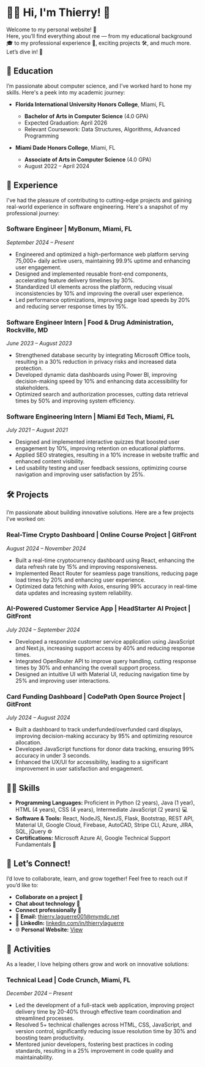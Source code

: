 # 🙋‍♂️ **Hi, I'm Thierry!** 👋

Welcome to my personal website! 🎉  
Here, you’ll find everything about me — from my educational background 🎓 to my professional experience 💼, exciting projects 🛠️, and much more. Let’s dive in! 🌟

## 🏫 **Education**  
I’m passionate about computer science, and I’ve worked hard to hone my skills. Here's a peek into my academic journey:

- **Florida International University Honors College**, Miami, FL  
  - **Bachelor of Arts in Computer Science** (4.0 GPA)  
  - Expected Graduation: April 2026  
  - Relevant Coursework: Data Structures, Algorithms, Advanced Programming

- **Miami Dade Honors College**, Miami, FL  
  - **Associate of Arts in Computer Science** (4.0 GPA)  
  - August 2022 – April 2024  

## 💼 **Experience**  
I've had the pleasure of contributing to cutting-edge projects and gaining real-world experience in software engineering. Here's a snapshot of my professional journey:

### **Software Engineer | MyBonum**, Miami, FL  
*September 2024 – Present*  
- Engineered and optimized a high-performance web platform serving 75,000+ daily active users, maintaining 99.9% uptime and enhancing user engagement.
- Designed and implemented reusable front-end components, accelerating feature delivery timelines by 30%.
- Standardized UI elements across the platform, reducing visual inconsistencies by 10% and improving the overall user experience.
- Led performance optimizations, improving page load speeds by 20% and reducing server response times by 15%.

### **Software Engineer Intern | Food & Drug Administration**, Rockville, MD  
*June 2023 – August 2023*  
- Strengthened database security by integrating Microsoft Office tools, resulting in a 30% reduction in privacy risks and increased data protection.
- Developed dynamic data dashboards using Power BI, improving decision-making speed by 10% and enhancing data accessibility for stakeholders.
- Optimized search and authorization processes, cutting data retrieval times by 50% and improving system efficiency.

### **Software Engineering Intern | Miami Ed Tech**, Miami, FL  
*July 2021 – August 2021*  
- Designed and implemented interactive quizzes that boosted user engagement by 10%, improving retention on educational platforms.
- Applied SEO strategies, resulting in a 10% increase in website traffic and enhanced content visibility.
- Led usability testing and user feedback sessions, optimizing course navigation and improving user satisfaction by 25%.

## 🛠️ **Projects**  
I’m passionate about building innovative solutions. Here are a few projects I’ve worked on:

### **Real-Time Crypto Dashboard | Online Course Project | GitFront**  
*August 2024 – November 2024*  
- Built a real-time cryptocurrency dashboard using React, enhancing the data refresh rate by 15% and improving responsiveness.
- Implemented React Router for seamless page transitions, reducing page load times by 20% and enhancing user experience.
- Optimized data fetching with Axios, ensuring 99% accuracy in real-time data updates and increasing system reliability.

### **AI-Powered Customer Service App | HeadStarter AI Project | GitFront**  
*July 2024 – September 2024*  
- Developed a responsive customer service application using JavaScript and Next.js, increasing support access by 40% and reducing response times.
- Integrated OpenRouter API to improve query handling, cutting response times by 30% and enhancing the overall support process.
- Designed an intuitive UI with Material UI, reducing navigation time by 25% and improving user interactions.

### **Card Funding Dashboard | CodePath Open Source Project | GitFront**  
*July 2024 – August 2024*  
- Built a dashboard to track underfunded/overfunded card displays, improving decision-making accuracy by 95% and optimizing resource allocation.
- Developed JavaScript functions for donor data tracking, ensuring 99% accuracy in under 3 seconds.
- Enhanced the UX/UI for accessibility, leading to a significant improvement in user satisfaction and engagement.

## 🧑‍💻 **Skills**  
- **Programming Languages:** Proficient in Python (2 years), Java (1 year), HTML (4 years), CSS (4 years), Intermediate JavaScript (2 years) 💻  
- **Software & Tools:** React, NodeJS, NextJS, Flask, Bootstrap, REST API, Material UI, Google Cloud, Firebase, AutoCAD, Stripe CLI, Azure, JIRA, SQL, jQuery ⚙️  
- **Certifications:** Microsoft Azure AI, Google Technical Support Fundamentals 📜

## 🚀 **Let’s Connect!**  
I’d love to collaborate, learn, and grow together! Feel free to reach out if you’d like to:  
- **Collaborate on a project** 🤝  
- **Chat about technology** 💬  
- **Connect professionally** 💼  
- 📧 **Email:** [thierry.laguerre001@mymdc.net](mailto:thierry.laguerre001@mymdc.net)  
- 🔗 **LinkedIn:** [linkedin.com/in/thierrylaguerre](https://linkedin.com/in/thierrylaguerre)  
- 🌐 **Personal Website:** [View](https://portfolio-sandy-ten-84.vercel.app/)

## 🎯 **Activities**  
As a leader, I love helping others grow and work on innovative solutions:

### **Technical Lead | Code Crunch**, Miami, FL  
*December 2024 – Present*  
- Led the development of a full-stack web application, improving project delivery time by 20-40% through effective team coordination and streamlined processes.
- Resolved 5+ technical challenges across HTML, CSS, JavaScript, and version control, significantly reducing issue resolution time by 30% and boosting team productivity.
- Mentored junior developers, fostering best practices in coding standards, resulting in a 25% improvement in code quality and maintainability.
